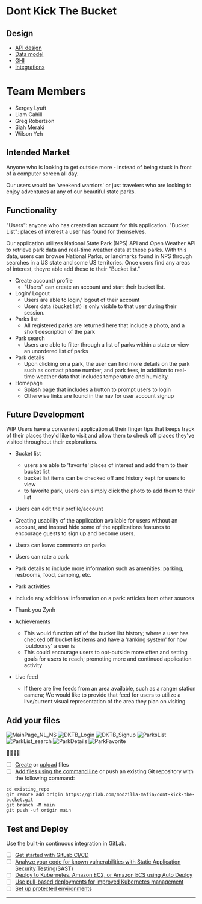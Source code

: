 # Dont Kick The Bucket
## Design
* [API design](docs/apis.md)
* [Data model](docs/data-model.md)
* [GHI](docs/ghi.md)
* [Integrations](docs/integrations.md)

# Team Members
- Sergey Lyuft
- Liam Cahill
- Greg Robertson
- Siah Meraki
- Wilson Yeh

## Intended Market
Anyone who is looking to get outside more - instead of being stuck in front of a computer screen all day.

Our users would be 'weekend warriors' or just travelers who are looking to enjoy adventures at any of our beautiful state parks. 
 
## Functionality 
"Users": anyone who has created an account for this application.
"Bucket List": places of interest a user has found for themselves. 

Our application utilizes National State Park (NPS) API and Open Weather API to retrieve park data and real-time weather data at these parks. 
With this data, users can browse National Parks, or landmarks found in NPS through searches in a US state and some US territories.
Once users find any areas of interest, theyre able add these to their "Bucket list." 

- Create account/ profile
    - "Users" can create an account and start their bucket list.
- Login/ Logout
    - Users are able to login/ logout of their account
    - Users data (bucket list) is only visible to that user during their session. 
- Parks list
    - All registered parks are returned here that include a photo, and a short description of the park
- Park search
    - Users are able to filter through a list of parks within a state or view an unordered list of parks
- Park details
    - Upon clicking on a park, the user can find more details on the park such as contact phone number,  and park fees, in addition to real-time weather data that includes temperature and humidity. 
- Homepage
    - Splash page that includes a button to prompt users to login
    - Otherwise links are found in the nav for user account signup

## Future Development
WIP
Users have a convenient application at their finger tips that keeps track of their places they'd like to visit and allow them to check off places they've visited throughout their explorations. 

- Bucket list
    - users are able to 'favorite' places of interest and add them to their bucket list
    - bucket list items can be checked off and history kept for users to view 
    - to favorite park, users can simply click the photo to add them to their list
- Users can edit their profile/account

- Creating usability of the application available for users without an account, and instead hide some of the applications features to encourage guests to sign up and become users. 
- Users can leave comments on parks 
- Users can rate a park
- Park details to include more information such as amenities: parking, restrooms, food, camping, etc. 
- Park activities
- Include any additional information on a park: articles from other sources
- Thank you Zynh
- Achievements 
    - This would function off of the bucket list history; where a user has checked off bucket list items and have a 'ranking system' for how 'outdoorsy' a user is 
    - This could encourage users to opt-outside more often and setting goals for users to reach; promoting more and continued application activity
- Live feed
    - If there are live feeds from an area available, such as a ranger station camera; We would like to provide that feed for users to utilize a live/current visual representation of the area they plan on visiting 

## Add your files
![MainPage_NL_NS](docs\wireframes\MainPage_NL_NS.png)
![DKTB_Login](docs\wireframes\.png)
![DKTB_Signup](docs\wireframes\DKTB_Signup.png)
![ParksList](docs\wireframes\ParksList.png)
![ParkList_search](docs\wireframes\ParkList_search.png)
![ParkDetails](docs\wireframes\ParkDetails.png)
![ParkFavorite](docs\wireframes\ParkFavorite.png)

👀👀👀👀
- [ ] [Create](https://docs.gitlab.com/ee/user/project/repository/web_editor.html#create-a-file) or [upload](https://docs.gitlab.com/ee/user/project/repository/web_editor.html#upload-a-file) files
- [ ] [Add files using the command line](https://docs.gitlab.com/ee/gitlab-basics/add-file.html#add-a-file-using-the-command-line) or push an existing Git repository with the following command:

```
cd existing_repo
git remote add origin https://gitlab.com/modzilla-mafia/dont-kick-the-bucket.git
git branch -M main
git push -uf origin main
```
## Test and Deploy

Use the built-in continuous integration in GitLab.

- [ ] [Get started with GitLab CI/CD](https://docs.gitlab.com/ee/ci/quick_start/index.html)
- [ ] [Analyze your code for known vulnerabilities with Static Application Security Testing(SAST)](https://docs.gitlab.com/ee/user/application_security/sast/)
- [ ] [Deploy to Kubernetes, Amazon EC2, or Amazon ECS using Auto Deploy](https://docs.gitlab.com/ee/topics/autodevops/requirements.html)
- [ ] [Use pull-based deployments for improved Kubernetes management](https://docs.gitlab.com/ee/user/clusters/agent/)
- [ ] [Set up protected environments](https://docs.gitlab.com/ee/ci/environments/protected_environments.html)

***
